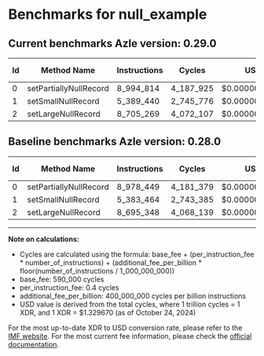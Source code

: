 # Benchmarks for null_example

## Current benchmarks Azle version: 0.29.0

| Id  | Method Name            | Instructions | Cycles    | USD           | USD/Million Calls | Change                           |
| --- | ---------------------- | ------------ | --------- | ------------- | ----------------- | -------------------------------- |
| 0   | setPartiallyNullRecord | 8_994_814    | 4_187_925 | $0.0000055686 | $5.56             | <font color="red">+16_365</font> |
| 1   | setSmallNullRecord     | 5_389_440    | 2_745_776 | $0.0000036510 | $3.65             | <font color="red">+5_976</font>  |
| 2   | setLargeNullRecord     | 8_705_269    | 4_072_107 | $0.0000054146 | $5.41             | <font color="red">+9_921</font>  |

## Baseline benchmarks Azle version: 0.28.0

| Id  | Method Name            | Instructions | Cycles    | USD           | USD/Million Calls |
| --- | ---------------------- | ------------ | --------- | ------------- | ----------------- |
| 0   | setPartiallyNullRecord | 8_978_449    | 4_181_379 | $0.0000055599 | $5.55             |
| 1   | setSmallNullRecord     | 5_383_464    | 2_743_385 | $0.0000036478 | $3.64             |
| 2   | setLargeNullRecord     | 8_695_348    | 4_068_139 | $0.0000054093 | $5.40             |

---

**Note on calculations:**

- Cycles are calculated using the formula: base_fee + (per_instruction_fee \* number_of_instructions) + (additional_fee_per_billion \* floor(number_of_instructions / 1_000_000_000))
- base_fee: 590_000 cycles
- per_instruction_fee: 0.4 cycles
- additional_fee_per_billion: 400_000_000 cycles per billion instructions
- USD value is derived from the total cycles, where 1 trillion cycles = 1 XDR, and 1 XDR = $1.329670 (as of October 24, 2024)

For the most up-to-date XDR to USD conversion rate, please refer to the [IMF website](https://www.imf.org/external/np/fin/data/rms_sdrv.aspx).
For the most current fee information, please check the [official documentation](https://internetcomputer.org/docs/current/developer-docs/gas-cost#execution).
